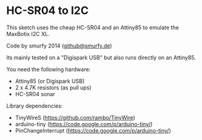 # HC-SR04 to I2C
 
This sketch uses the cheap HC-SR04 and an Attiny85
to emulate the MaxBotix I2C XL.

Code by smurfy 2014 (github@smurfy.de)

Its mainly tested on a "Digispark USB" but 
also runs directly on an Attiny85.

You need the following hardware:
- Attiny85 (or Digispark USB)
- 2 x 4.7K resistors (as pull ups)
- HC-SR04 sonar

Library dependencies:
- TinyWireS (https://github.com/rambo/TinyWire)
- arduino-tiny (https://code.google.com/p/arduino-tiny/)
- PinChangeInterrupt (https://code.google.com/p/arduino-tiny/)
